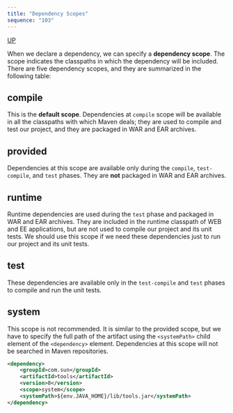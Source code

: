```yaml
---
title: "Dependency Scopes"
sequence: "103"
---
```


[UP](/maven-index.html)


When we declare a dependency, we can specify a **dependency scope**.
The scope indicates the classpaths in which the dependency will be included.
There are five dependency scopes, and they are summarized in the following table:

## compile

This is the **default scope**.
Dependencies at `compile` scope will be available in all the classpaths with which Maven deals;
they are used to compile and test our project, and they are packaged in WAR and EAR archives.

## provided

Dependencies at this scope are available only during the `compile`, `test-compile`, and `test` phases.
They are **not** packaged in WAR and EAR archives.

## runtime

Runtime dependencies are used during the `test` phase and packaged in WAR and EAR archives.
They are included in the runtime classpath of WEB and EE applications,
but are not used to compile our project and its unit tests.
We should use this scope if we need these dependencies just to run our project and its unit tests.

## test

These dependencies are available only in the `test-compile` and `test` phases to compile and run the unit tests.

## system

This scope is not recommended.
It is similar to the provided scope,
but we have to specify the full path of the artifact using the `<systemPath>` child element of the `<dependency>` element.
Dependencies at this scope will not be searched in Maven repositories.

```xml
<dependency>
    <groupId>com.sun</groupId>
    <artifactId>tools</artifactId>
    <version>8</version>
    <scope>system</scope>
    <systemPath>${env.JAVA_HOME}/lib/tools.jar</systemPath>
</dependency>
```
